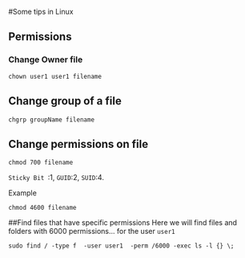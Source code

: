 #Some tips in Linux 
## Permissions
### Change Owner file
```
chown user1 user1 filename
```
## Change group of a file
```
chgrp groupName filename
```
## Change permissions on file
```
chmod 700 filename
```
`Sticky Bit `:1, `GUID`:2, `SUID`:4.

Example
```
chmod 4600 filename
```
##Find files that have specific permissions
Here we will find files and folders with 6000 permissions... for the user `user1`
```
sudo find / -type f  -user user1  -perm /6000 -exec ls -l {} \;
```
